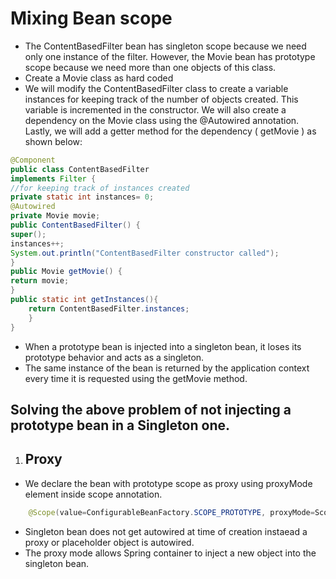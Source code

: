 # Mixing Bean scope
- The ContentBasedFilter bean has singleton scope because we need only one instance of the filter. However, the Movie bean has prototype scope because we need more than one objects of this class.
- Create a Movie class as hard coded
- We will modify the ContentBasedFilter class to create a variable instances for keeping track of the number of objects created. This variable is incremented in the constructor. We will also create a
dependency on the Movie class using the @Autowired annotation. Lastly, we will add a getter method for the dependency ( getMovie ) as shown below:
```java
@Component
public class ContentBasedFilter
implements Filter {
//for keeping track of instances created
private static int instances= 0;
@Autowired
private Movie movie;
public ContentBasedFilter() {
super();
instances++;
System.out.println("ContentBasedFilter constructor called");
}
public Movie getMovie() {
return movie;
}
public static int getInstances(){
    return ContentBasedFilter.instances;
    }
}
```
- When a prototype bean is injected into a singleton bean, it loses its prototype behavior and acts as a singleton.
- The same instance of the bean is returned by the application context every time it is requested using the getMovie method.
## Solving the above problem of not injecting a prototype bean in a Singleton one.
1. ## Proxy
- We declare the bean with prototype scope as proxy using proxyMode element inside scope annotation.
```java
    @Scope(value=ConfigurableBeanFactory.SCOPE_PROTOTYPE, proxyMode=ScopedProxyMode.TARGET_CLASS)
```
- Singleton bean does not get autowired at time of creation instaead a proxy or placeholder object is autowired.
- The proxy mode allows Spring container to inject a new object into the singleton bean.